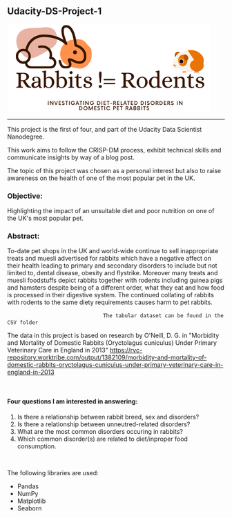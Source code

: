 ## Udacity-DS-Project-1

![](images/rabbit_not_rodent.png) 


--- 

This project is the first of four, and part of the Udacity Data Scientist Nanodegree. 

This work aims to follow the CRISP-DM process, exhibit technical skills and communicate insights by way of a blog post. 

The topic of this project was chosen as a personal interest but also to raise awareness on the health of one of the most popular pet in the UK. 


### Objective: 

Highlighting the impact of an unsuitable diet and poor nutrition on one of the UK's most popular pet.

### Abstract:
To-date pet shops in the UK and world-wide continue to sell inappropriate treats and muesli advertised for rabbits which have a negative affect on their health leading to primary and secondary disorders to include but not limited to, dental disease, obesity and flystrike. Moreover many treats and muesli foodstuffs depict rabbits together with rodents including guinea pigs and hamsters despite being of a different order, what they eat and how food is processed in their digestive system. The continued collating of rabbits with rodents to the same diety requirements causes harm to pet rabbits. 

                                   The tabular dataset can be found in the CSV folder

The data in this project is based on research by O'Neill, D. G. in "Morbidity and Mortality of Domestic Rabbits (Oryctolagus cuniculus) Under Primary Veterinary Care in England in 2013" https://rvc-repository.worktribe.com/output/1382109/morbidity-and-mortality-of-domestic-rabbits-oryctolagus-cuniculus-under-primary-veterinary-care-in-england-in-2013 

<br/>

#### Four questions I am interested in answering:

1. Is there a relationship between rabbit breed, sex and disorders?
2. Is there a relationship between unneutred-related disorders?
3. What are the most common disorders occuring in rabbits?
4. Which common disorder(s) are related to diet/inproper food consumption.


<br/>

The following libraries are used: 

-  Pandas
-  NumPy
-  Matplotlib 
-  Seaborn
 
